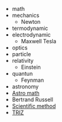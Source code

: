
* math
* mechanics
  * Newton
* termodynamic
* electrodynamic
  * Maxwell Tesla
* optics
* particle
* relativity
  * Einstein
* quantun
  * Feynman
* astronomy
* [Astro math](http://www.danfleisch.com/sgmoa/)
* Bertrand Russell
* [Scientific method](https://en.m.wikipedia.org/wiki/Scientific_method)
* [TRIZ](https://en.m.wikipedia.org/wiki/TRIZ)
  
